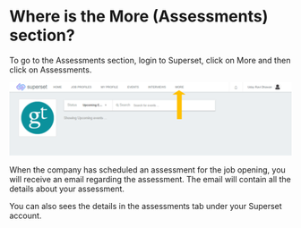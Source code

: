 # Where is the More \(Assessments\) section?

To go to the Assessments section, login to Superset, click on More and then click on Assessments.

![](../../.gitbook/assets/image%20%28255%29.png)

When the company has scheduled an assessment for the job opening, you will receive an email regarding the assessment. The email will contain all the details about your assessment. 

You can also sees the details in the assessments tab under your Superset account.

